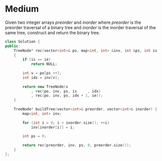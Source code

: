 # Medium

Given two integer arrays $preorder$ and $inorder$ where $preorder$ is the preorder traversal of a binary tree and $inorder$ is the inorder traversal of the same tree, construct and return the binary tree.

```cpp
class Solution {
public:
    TreeNode* rec(vector<int>& po, map<int, int> &inv, int &ps, int is, int ie)
    {
        if (is == ie)
            return NULL;
        
        int v = po[ps ++];
        int idx = inv[v];
        
        return new TreeNode(v
            , rec(po, inv, ps, is     , idx)
            , rec(po, inv, ps, idx + 1, ie));
    }
    
    TreeNode* buildTree(vector<int>& preorder, vector<int>& inorder) {
        map<int, int> inv;
        
        for (int i = 0; i < inorder.size(); ++i)
            inv[inorder[i]] = i;
        
        int ps = 0;
        
        return rec(preorder, inv, ps, 0, preorder.size());
    }
};
```
